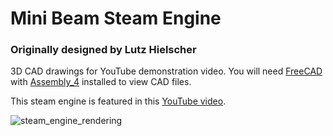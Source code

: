 # Mini Beam Steam Engine
### Originally designed by Lutz Hielscher

3D CAD drawings for YouTube demonstration video.
You will need [FreeCAD](https://www.freecad.org/index.php) with [Assembly_4](https://wiki.freecad.org/Assembly4_Workbench) installed to view CAD files.

This steam engine is featured in this [YouTube video](https://www.youtube.com/@tproc).

![steam_engine_rendering](https://github.com/kenfilms/mini_beam_steam_engine/blob/main/steam_engine_overview.png?raw=true)
